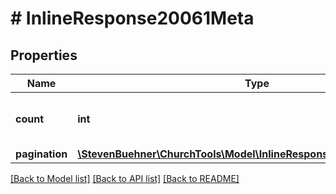 # # InlineResponse20061Meta

## Properties

Name | Type | Description | Notes
------------ | ------------- | ------------- | -------------
**count** | **int** | Count of donators on this current page. | [optional]
**pagination** | [**\StevenBuehner\ChurchTools\Model\InlineResponse2008MetaPagination**](InlineResponse2008MetaPagination.md) |  | [optional]

[[Back to Model list]](../../README.md#models) [[Back to API list]](../../README.md#endpoints) [[Back to README]](../../README.md)

